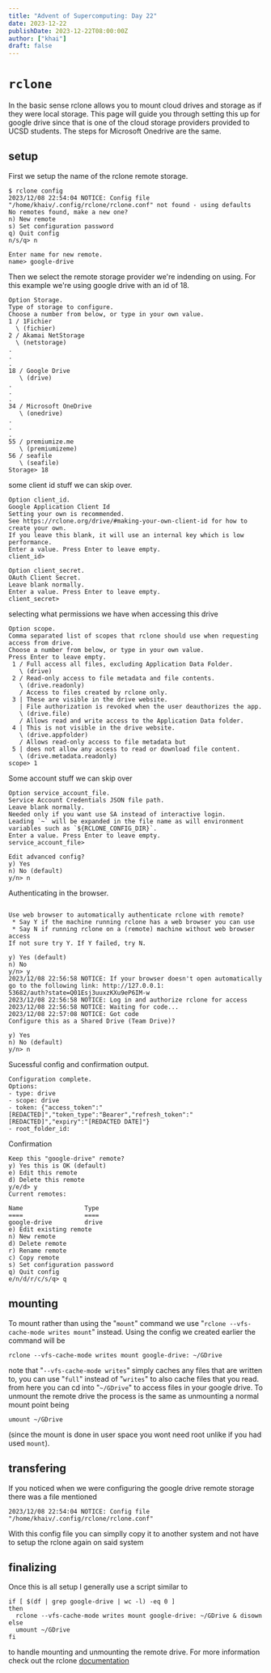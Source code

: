 ```yaml
---
title: "Advent of Supercomputing: Day 22"
date: 2023-12-22
publishDate: 2023-12-22T08:00:00Z
author: ["khai"]
draft: false
---
```


# `rclone`

In the basic sense rclone allows you to mount cloud drives and storage as if they were local storage. This page will guide you through setting this up for google drive since that is one of the cloud storage providers provided to UCSD students. The steps for Microsoft Onedrive are the same.

## setup
First we setup the name of the rclone remote storage.
```
$ rclone config
2023/12/08 22:54:04 NOTICE: Config file "/home/khaiv/.config/rclone/rclone.conf" not found - using defaults
No remotes found, make a new one?
n) New remote
s) Set configuration password
q) Quit config
n/s/q> n

Enter name for new remote.
name> google-drive
```
Then we select the remote storage provider we're indending on using. For this example we're using google drive with an id of 18.
```
Option Storage.
Type of storage to configure.
Choose a number from below, or type in your own value.
1 / 1Fichier
  \ (fichier)
2 / Akamai NetStorage
  \ (netstorage)
.
.
.
18 / Google Drive
   \ (drive)
.
.
.
34 / Microsoft OneDrive
   \ (onedrive)
.
.
.
55 / premiumize.me
   \ (premiumizeme)
56 / seafile
   \ (seafile)
Storage> 18
```
some client id stuff we can skip over.
```
Option client_id.
Google Application Client Id
Setting your own is recommended.
See https://rclone.org/drive/#making-your-own-client-id for how to create your own.
If you leave this blank, it will use an internal key which is low performance.
Enter a value. Press Enter to leave empty.
client_id>

Option client_secret.
OAuth Client Secret.
Leave blank normally.
Enter a value. Press Enter to leave empty.
client_secret>
```

selecting what permissions we have when accessing this drive
```
Option scope.
Comma separated list of scopes that rclone should use when requesting access from drive.
Choose a number from below, or type in your own value.
Press Enter to leave empty.
 1 / Full access all files, excluding Application Data Folder.
   \ (drive)
 2 / Read-only access to file metadata and file contents.
   \ (drive.readonly)
   / Access to files created by rclone only.
 3 | These are visible in the drive website.
   | File authorization is revoked when the user deauthorizes the app.
   \ (drive.file)
   / Allows read and write access to the Application Data folder.
 4 | This is not visible in the drive website.
   \ (drive.appfolder)
   / Allows read-only access to file metadata but
 5 | does not allow any access to read or download file content.
   \ (drive.metadata.readonly)
scope> 1
```
Some account stuff we can skip over
```
Option service_account_file.
Service Account Credentials JSON file path.
Leave blank normally.
Needed only if you want use SA instead of interactive login.
Leading `~` will be expanded in the file name as will environment variables such as `${RCLONE_CONFIG_DIR}`.
Enter a value. Press Enter to leave empty.
service_account_file>

Edit advanced config?
y) Yes
n) No (default)
y/n> n
```
Authenticating in the browser.
```

Use web browser to automatically authenticate rclone with remote?
 * Say Y if the machine running rclone has a web browser you can use
 * Say N if running rclone on a (remote) machine without web browser access
If not sure try Y. If Y failed, try N.

y) Yes (default)
n) No
y/n> y
2023/12/08 22:56:58 NOTICE: If your browser doesn't open automatically go to the following link: http://127.0.0.1:
53682/auth?state=Q01Esj3uuxzKXu9eP6IM-w
2023/12/08 22:56:58 NOTICE: Log in and authorize rclone for access
2023/12/08 22:56:58 NOTICE: Waiting for code...
2023/12/08 22:57:08 NOTICE: Got code
Configure this as a Shared Drive (Team Drive)?

y) Yes
n) No (default)
y/n> n
```
Sucessful config and confirmation output.
```
Configuration complete.
Options:
- type: drive
- scope: drive
- token: {"access_token":"[REDACTED]","token_type":"Bearer","refresh_token":"[REDACTED]","expiry":"[REDACTED DATE]"}
- root_folder_id:
```
Confirmation
```
Keep this "google-drive" remote?
y) Yes this is OK (default)
e) Edit this remote
d) Delete this remote
y/e/d> y
Current remotes:

Name                 Type
====                 ====
google-drive         drive
e) Edit existing remote
n) New remote
d) Delete remote
r) Rename remote
c) Copy remote
s) Set configuration password
q) Quit config
e/n/d/r/c/s/q> q
```

## mounting
To mount rather than using the "`mount`" command we use "`rclone --vfs-cache-mode writes mount`" instead. Using the config we created earlier the command will be 
```
rclone --vfs-cache-mode writes mount google-drive: ~/GDrive
```
note that "`--vfs-cache-mode writes`" simply caches any files that are written to, you can use "`full`" instead of "`writes`" to also cache files that you read.
from here you can cd into "`~/GDrive`" to access files in your google drive. To unmount the remote drive the process is the same as unmounting a normal mount point being 
```
umount ~/GDrive
```
(since the mount is done in user space you wont need root unlike if you had used `mount`).

## transfering
If you noticed when we were configuring the google drive remote storage there was a file mentioned
```
2023/12/08 22:54:04 NOTICE: Config file "/home/khaiv/.config/rclone/rclone.conf"
```
With this config file you can simplly copy it to another system and not have to setup the rclone again on said system

## finalizing
Once this is all setup I generally use a script similar to 
```
if [ $(df | grep google-drive | wc -l) -eq 0 ]
then
  rclone --vfs-cache-mode writes mount google-drive: ~/GDrive & disown
else
  umount ~/GDrive
fi
```
to handle mounting and unmounting the remote drive. For more information check out the rclone [documentation](https://rclone.org/docs/)
